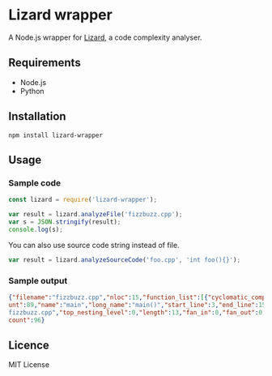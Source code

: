 # Lizard wrapper

A Node.js wrapper for [Lizard](https://github.com/terryyin/lizard), a code complexity analyser.

## Requirements

* Node.js
* Python

## Installation

```
npm install lizard-wrapper
```

## Usage

### Sample code

```js
const lizard = require('lizard-wrapper');

var result = lizard.analyzeFile('fizzbuzz.cpp');
var s = JSON.stringify(result);
console.log(s);
```

You can also use source code string instead of file.

```js
var result = lizard.analyzeSourceCode('foo.cpp', 'int foo(){}');
```

### Sample output

```json
{"filename":"fizzbuzz.cpp","nloc":15,"function_list":[{"cyclomatic_complexity":6,"nloc":13,"token_co
unt":89,"name":"main","long_name":"main()","start_line":3,"end_line":15,"parameters":[],"filename":"
fizzbuzz.cpp","top_nesting_level":0,"length":13,"fan_in":0,"fan_out":0,"general_fan_out":0}],"token_
count":96}
```

## Licence

MIT License
